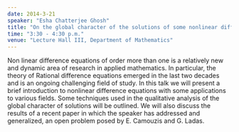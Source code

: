 ```yaml
---
date: 2014-3-21
speaker: "Esha Chatterjee Ghosh"
title: "On the global character of the solutions of some nonlinear difference equations"
time: "3:30 - 4:30 p.m."
venue: "Lecture Hall III, Department of Mathematics"
---
```

Non linear difference equations of order more than one is a relatively new
and dynamic area of research in applied mathematics. In particular, the
theory of Rational difference equations emerged in the last two decades
and is an ongoing challenging field of study. In this talk we will present
a brief introduction to nonlinear difference equations with some
applications to various fields. Some techniques used in the qualitative
analysis of the global character of solutions will be outlined. We will
also discuss the results of a recent paper in which the speaker has
addressed and generalized, an open problem posed by E. Camouzis and G.
Ladas.
